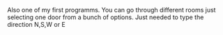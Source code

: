 Also one of my first programms. You can go through different rooms just selecting one door from a bunch of options. Just needed to type the direction N,S,W or E
